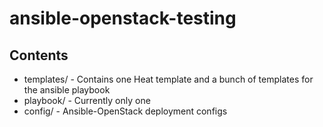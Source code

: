 # ansible-openstack-testing

## Contents

* templates/ - Contains one Heat template and a bunch of templates for the ansible playbook
* playbook/ - Currently only one
* config/ - Ansible-OpenStack deployment configs 

